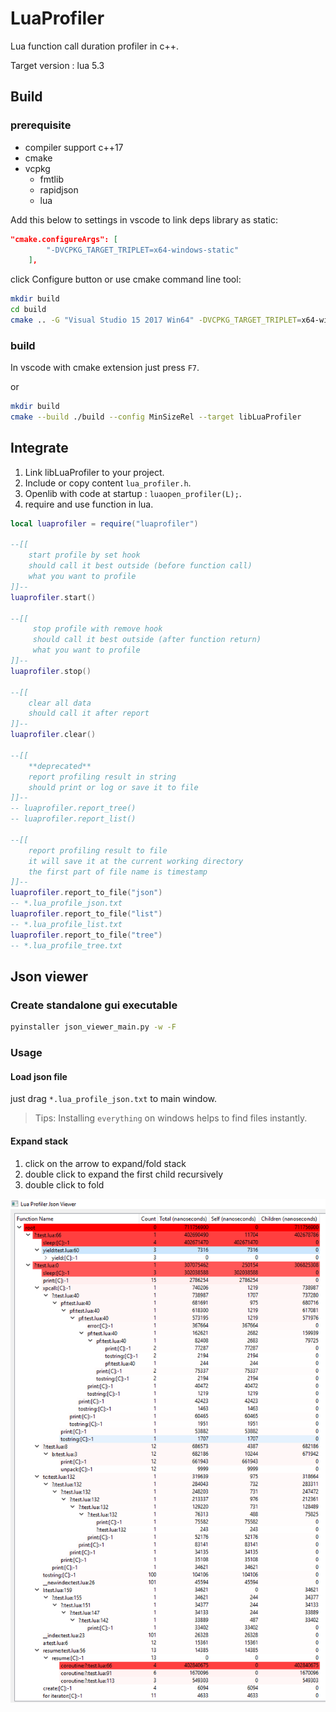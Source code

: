 # LuaProfiler
Lua function call duration profiler in c++.

Target version : lua 5.3

## Build

### prerequisite
* compiler support c++17 
* cmake
* vcpkg
    - fmtlib
    - rapidjson
    - lua

Add this below to settings in vscode to link deps library as static:
```json
"cmake.configureArgs": [
        "-DVCPKG_TARGET_TRIPLET=x64-windows-static"
    ],
```
click Configure button or use cmake command line tool:

```sh
mkdir build
cd build
cmake .. -G "Visual Studio 15 2017 Win64" -DVCPKG_TARGET_TRIPLET=x64-windows-static

```

### build

In vscode with cmake extension just press `F7`.

or

```sh
mkdir build
cmake --build ./build --config MinSizeRel --target libLuaProfiler
```

## Integrate

1. Link libLuaProfiler to your project.
2. Include or copy content `lua_profiler.h`.
3. Openlib with code at startup : `luaopen_profiler(L);`.
4. require and use function in lua.

```lua
local luaprofiler = require("luaprofiler")

--[[
    start profile by set hook
    should call it best outside (before function call)
    what you want to profile
]]--
luaprofiler.start() 

--[[
     stop profile with remove hook
     should call it best outside (after function return)
     what you want to profile
]]--
luaprofiler.stop()

--[[
    clear all data
    should call it after report
]]--
luaprofiler.clear() 

--[[ 
    **deprecated**
    report profiling result in string
    should print or log or save it to file
]]--
-- luaprofiler.report_tree()
-- luaprofiler.report_list()

--[[ 
    report profiling result to file
    it will save it at the current working directory
    the first part of file name is timestamp
]]--
luaprofiler.report_to_file("json")
-- *.lua_profile_json.txt
luaprofiler.report_to_file("list")
-- *.lua_profile_list.txt
luaprofiler.report_to_file("tree")
-- *.lua_profile_tree.txt

```

## Json viewer


### Create standalone gui executable

```sh
pyinstaller json_viewer_main.py -w -F 
```

### Usage

#### Load json file

just drag `*.lua_profile_json.txt` to main window.

>Tips: Installing `everything` on windows helps to find files instantly.

#### Expand stack
1. click on the arrow to expand/fold stack
2. double click to expand the first child recursively
3. double click to fold

![test_result](test_result.png)